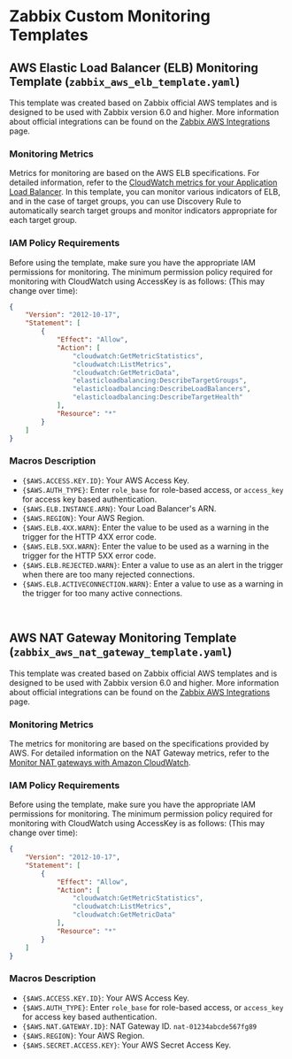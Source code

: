 # Zabbix Custom Monitoring Templates

## AWS Elastic Load Balancer (ELB) Monitoring Template (`zabbix_aws_elb_template.yaml`)

This template was created based on Zabbix official AWS templates and is designed to be used with Zabbix version 6.0 and higher.
More information about official integrations can be found on the [Zabbix AWS Integrations](https://www.zabbix.com/integrations/aws) page.

### Monitoring Metrics

Metrics for monitoring are based on the AWS ELB specifications. For detailed information, refer to the [CloudWatch metrics for your Application Load Balancer](https://docs.aws.amazon.com/elasticloadbalancing/latest/application/load-balancer-cloudwatch-metrics.html).
In this template, you can monitor various indicators of ELB, and in the case of target groups, you can use Discovery Rule to automatically search target groups and monitor indicators appropriate for each target group.

### IAM Policy Requirements

Before using the template, make sure you have the appropriate IAM permissions for monitoring. The minimum permission policy required for monitoring with CloudWatch using AccessKey is as follows:
(This may change over time):

```json
{
    "Version": "2012-10-17",
    "Statement": [
        {
            "Effect": "Allow",
            "Action": [
                "cloudwatch:GetMetricStatistics",
                "cloudwatch:ListMetrics",
                "cloudwatch:GetMetricData",
                "elasticloadbalancing:DescribeTargetGroups",
                "elasticloadbalancing:DescribeLoadBalancers",
                "elasticloadbalancing:DescribeTargetHealth"
            ],
            "Resource": "*"
        }
    ]
}
```

### Macros Description

- `{$AWS.ACCESS.KEY.ID}`: Your AWS Access Key.
- `{$AWS.AUTH_TYPE}`: Enter `role_base` for role-based access, or `access_key` for access key based authentication.
- `{$AWS.ELB.INSTANCE.ARN}`: Your Load Balancer's ARN.
- `{$AWS.REGION}`: Your AWS Region.
- `{$AWS.ELB.4XX.WARN}`: Enter the value to be used as a warning in the trigger for the HTTP 4XX error code.
- `{$AWS.ELB.5XX.WARN}`: Enter the value to be used as a warning in the trigger for the HTTP 5XX error code.
- `{$AWS.ELB.REJECTED.WARN}`: Enter a value to use as an alert in the trigger when there are too many rejected connections.
- `{$AWS.ELB.ACTIVECONNECTION.WARN}`: Enter a value to use as a warning in the trigger for too many active connections.

<br />

## AWS NAT Gateway Monitoring Template (`zabbix_aws_nat_gateway_template.yaml`)

This template was created based on Zabbix official AWS templates and is designed to be used with Zabbix version 6.0 and higher.
More information about official integrations can be found on the [Zabbix AWS Integrations](https://www.zabbix.com/integrations/aws) page.

### Monitoring Metrics

The metrics for monitoring are based on the specifications provided by AWS. For detailed information on the NAT Gateway metrics, refer to the [Monitor NAT gateways with Amazon CloudWatch](https://docs.aws.amazon.com/vpc/latest/userguide/vpc-nat-gateway-cloudwatch.html).

### IAM Policy Requirements

Before using the template, make sure you have the appropriate IAM permissions for monitoring. The minimum permission policy required for monitoring with CloudWatch using AccessKey is as follows:
(This may change over time):

```json
{
    "Version": "2012-10-17",
    "Statement": [
        {
            "Effect": "Allow",
            "Action": [
                "cloudwatch:GetMetricStatistics",
                "cloudwatch:ListMetrics",
                "cloudwatch:GetMetricData"
            ],
            "Resource": "*"
        }
    ]
}
```

### Macros Description

- `{$AWS.ACCESS.KEY.ID}`: Your AWS Access Key.
- `{$AWS.AUTH_TYPE}`: Enter `role_base` for role-based access, or `access_key` for access key based authentication.
- `{$AWS.NAT.GATEWAY.ID}`: NAT Gateway ID. `nat-01234abcde567fg89`
- `{$AWS.REGION}`: Your AWS Region.
- `{$AWS.SECRET.ACCESS.KEY}`: Your AWS Secret Access Key.
